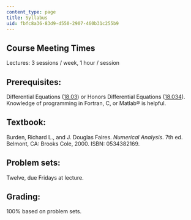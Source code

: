 ```yaml
---
content_type: page
title: Syllabus
uid: fbfc8a36-83d9-d550-2907-460b31c255b9
---
```


Course Meeting Times
--------------------

Lectures: 3 sessions / week, 1 hour / session

Prerequisites:
--------------

Differential Equations ([18.03](/courses/18-03-differential-equations-spring-2006)) or Honors Differential Equations ([18.034](/courses/18-034-honors-differential-equations-spring-2004)). Knowledge of programming in Fortran, C, or Matlab® is helpful.

Textbook:
---------

Burden, Richard L., and J. Douglas Faires. _Numerical Analysis_. 7th ed. Belmont, CA: Brooks Cole, 2000. ISBN: 0534382169.

Problem sets:
-------------

Twelve, due Fridays at lecture.

Grading:
--------

100% based on problem sets.